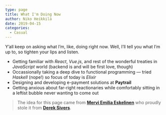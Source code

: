 ```yaml
---
type: page
title: What I'm Doing Now
author: Niko Heikkilä
date: 2019-04-15
categories:
  - Casual
---
```


Y’all keep on asking what I’m, like, doing right now.
Well, I’ll tell you what I’m up to, so tighten your lips and listen.

- Getting familiar with _React_, _Vue.js_, and rest of the wonderful treaties in _JavaScript_ world (backend is and will be first love, though)
- Occassionally taking a deep dive to functional programming — tried _Haskell_ (nope!) so focus of today is _Elixir_
- Designing and developing e-payment solutions at **Paytrail**
- Getting anxious about far-right reactionaries while comfortably sitting in a leftist bubble never wanting to come out

> The idea for this page came from [**Mervi Emilia Eskelinen**](https://merviemilia.com/blog/now-page) who proudly stole it from [**Derek Sivers**](https://sivers.org/nowff).
